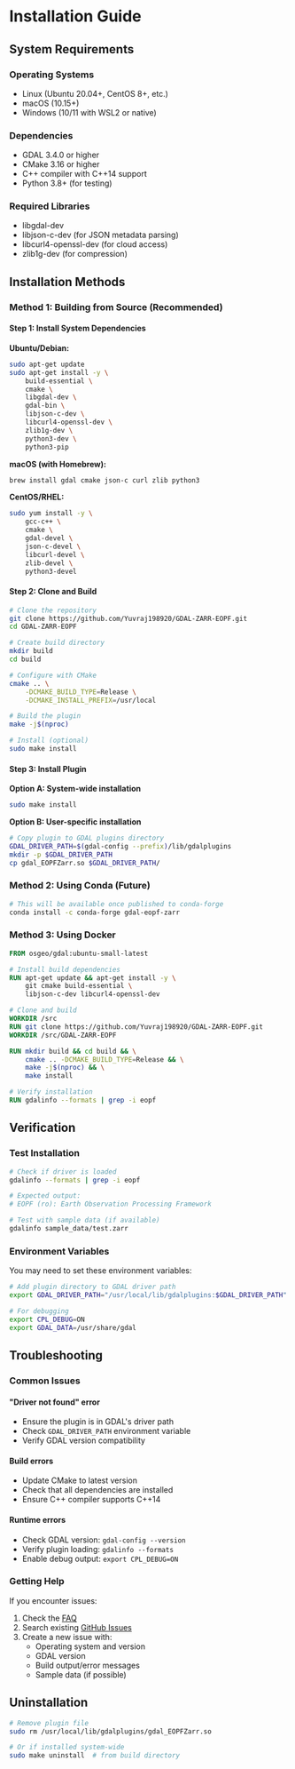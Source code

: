 # Installation Guide

## System Requirements

### Operating Systems
- Linux (Ubuntu 20.04+, CentOS 8+, etc.)
- macOS (10.15+)
- Windows (10/11 with WSL2 or native)

### Dependencies
- GDAL 3.4.0 or higher
- CMake 3.16 or higher
- C++ compiler with C++14 support
- Python 3.8+ (for testing)

### Required Libraries
- libgdal-dev
- libjson-c-dev (for JSON metadata parsing)
- libcurl4-openssl-dev (for cloud access)
- zlib1g-dev (for compression)

## Installation Methods

### Method 1: Building from Source (Recommended)

#### Step 1: Install System Dependencies

**Ubuntu/Debian:**
```bash
sudo apt-get update
sudo apt-get install -y \
    build-essential \
    cmake \
    libgdal-dev \
    gdal-bin \
    libjson-c-dev \
    libcurl4-openssl-dev \
    zlib1g-dev \
    python3-dev \
    python3-pip
```

**macOS (with Homebrew):**
```bash
brew install gdal cmake json-c curl zlib python3
```

**CentOS/RHEL:**
```bash
sudo yum install -y \
    gcc-c++ \
    cmake \
    gdal-devel \
    json-c-devel \
    libcurl-devel \
    zlib-devel \
    python3-devel
```

#### Step 2: Clone and Build

```bash
# Clone the repository
git clone https://github.com/Yuvraj198920/GDAL-ZARR-EOPF.git
cd GDAL-ZARR-EOPF

# Create build directory
mkdir build
cd build

# Configure with CMake
cmake .. \
    -DCMAKE_BUILD_TYPE=Release \
    -DCMAKE_INSTALL_PREFIX=/usr/local

# Build the plugin
make -j$(nproc)

# Install (optional)
sudo make install
```

#### Step 3: Install Plugin

**Option A: System-wide installation**
```bash
sudo make install
```

**Option B: User-specific installation**
```bash
# Copy plugin to GDAL plugins directory
GDAL_DRIVER_PATH=$(gdal-config --prefix)/lib/gdalplugins
mkdir -p $GDAL_DRIVER_PATH
cp gdal_EOPFZarr.so $GDAL_DRIVER_PATH/
```

### Method 2: Using Conda (Future)

```bash
# This will be available once published to conda-forge
conda install -c conda-forge gdal-eopf-zarr
```

### Method 3: Using Docker

```dockerfile
FROM osgeo/gdal:ubuntu-small-latest

# Install build dependencies
RUN apt-get update && apt-get install -y \
    git cmake build-essential \
    libjson-c-dev libcurl4-openssl-dev

# Clone and build
WORKDIR /src
RUN git clone https://github.com/Yuvraj198920/GDAL-ZARR-EOPF.git
WORKDIR /src/GDAL-ZARR-EOPF

RUN mkdir build && cd build && \
    cmake .. -DCMAKE_BUILD_TYPE=Release && \
    make -j$(nproc) && \
    make install

# Verify installation
RUN gdalinfo --formats | grep -i eopf
```

## Verification

### Test Installation
```bash
# Check if driver is loaded
gdalinfo --formats | grep -i eopf

# Expected output:
# EOPF (ro): Earth Observation Processing Framework

# Test with sample data (if available)
gdalinfo sample_data/test.zarr
```

### Environment Variables

You may need to set these environment variables:

```bash
# Add plugin directory to GDAL driver path
export GDAL_DRIVER_PATH="/usr/local/lib/gdalplugins:$GDAL_DRIVER_PATH"

# For debugging
export CPL_DEBUG=ON
export GDAL_DATA=/usr/share/gdal
```

## Troubleshooting

### Common Issues

#### "Driver not found" error
- Ensure the plugin is in GDAL's driver path
- Check `GDAL_DRIVER_PATH` environment variable
- Verify GDAL version compatibility

#### Build errors
- Update CMake to latest version
- Check that all dependencies are installed
- Ensure C++ compiler supports C++14

#### Runtime errors
- Check GDAL version: `gdal-config --version`
- Verify plugin loading: `gdalinfo --formats`
- Enable debug output: `export CPL_DEBUG=ON`

### Getting Help

If you encounter issues:
1. Check the [FAQ](faq.md)
2. Search existing [GitHub Issues](https://github.com/Yuvraj198920/GDAL-ZARR-EOPF/issues)
3. Create a new issue with:
   - Operating system and version
   - GDAL version
   - Build output/error messages
   - Sample data (if possible)

## Uninstallation

```bash
# Remove plugin file
sudo rm /usr/local/lib/gdalplugins/gdal_EOPFZarr.so

# Or if installed system-wide
sudo make uninstall  # from build directory
```
